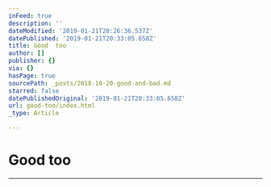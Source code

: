 ```yaml
---
inFeed: true
description: ''
dateModified: '2019-01-21T20:26:36.537Z'
datePublished: '2019-01-21T20:33:05.658Z'
title: Good  too
author: []
publisher: {}
via: {}
hasPage: true
sourcePath: _posts/2018-10-20-good-and-bad.md
starred: false
datePublishedOriginal: '2019-01-21T20:33:05.658Z'
url: good-too/index.html
_type: Article

---
```

# Good too

---